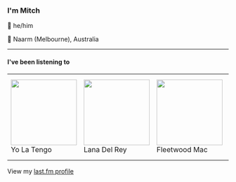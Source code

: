 <article><h3>I&#x27;m Mitch</h3><section><p>👨 he/him</p><p>📍 Naarm (Melbourne), Australia</p></section><hr/><section><h4>I&#x27;ve been listening to</h4><table><tbody><td><img src="https://lastfm.freetls.fastly.net/i/u/174s/a073ac85e2fb427e99cb2d154af8935b.png" height="150px" alt="" role="presentation"/><br/>Yo La Tengo</td><td><img src="https://lastfm.freetls.fastly.net/i/u/174s/99434582a5da4b9293ecfe754e0729ab.png" height="150px" alt="" role="presentation"/><br/>Lana Del Rey</td><td><img src="https://lastfm.freetls.fastly.net/i/u/174s/0b4716b42466ffa893ad3e3ab824318b.png" height="150px" alt="" role="presentation"/><br/>Fleetwood Mac</td><td><img src="https://lastfm.freetls.fastly.net/i/u/174s/44d470d009d24d658d0d2b2bcaa2bcd2.png" height="150px" alt="" role="presentation"/><br/>Trent Reznor and Atticus Ross</td><td><img src="https://lastfm.freetls.fastly.net/i/u/174s/6c435df6ae44422c968542ef9d267944.png" height="150px" alt="" role="presentation"/><br/>The Knife</td></tbody></table><span>View my <a href="https://www.last.fm/user/my-slab">last.fm profile</a></span></section></article>